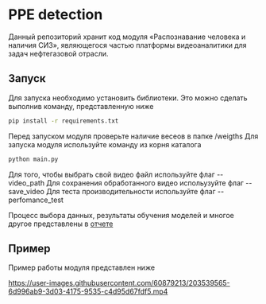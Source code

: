 # PPE detection
 
Данный репозиторий хранит код модуля «Распознавание человека и наличия СИЗ», являющегося частью платформы видеоаналитики для задач нефтегазовой отрасли.

## Запуск
Для запуска необходимо установить библиотеки. Это можно сделать выполнив команду, представленную ниже
```bash
pip install -r requirements.txt
```

Перед запуском модуля проверьте наличие весеов в папке /weigths
Для запуска модуля используйте команду из корня каталога
```bash
python main.py
```
Для того, чтобы выбрать свой видео файл используйте флаг --video_path
Для сохранения обработанного видео испольузуйте флаг --save_video
Для теста производительности используйте флаг --perfomance_test

Процесс выбора данных, результаты обучения моделей и многое другое представлены в [отчете](https://github.com/Soul-Keeper/PPE-detection/blob/main/отчёт.docx)

## Пример
Пример работы модуля представлен ниже


https://user-images.githubusercontent.com/60879213/203539565-6d996ab9-3d03-4175-9535-c4d95d67fdf5.mp4




